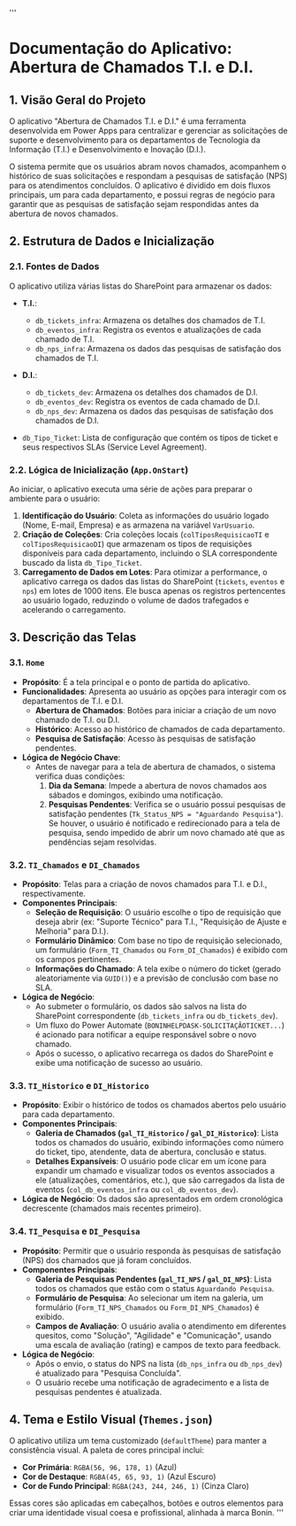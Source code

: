 '''
# Documentação do Aplicativo: Abertura de Chamados T.I. e D.I.

## 1. Visão Geral do Projeto

O aplicativo "Abertura de Chamados T.I. e D.I." é uma ferramenta desenvolvida em Power Apps para centralizar e gerenciar as solicitações de suporte e desenvolvimento para os departamentos de Tecnologia da Informação (T.I.) e Desenvolvimento e Inovação (D.I.).

O sistema permite que os usuários abram novos chamados, acompanhem o histórico de suas solicitações e respondam a pesquisas de satisfação (NPS) para os atendimentos concluídos. O aplicativo é dividido em dois fluxos principais, um para cada departamento, e possui regras de negócio para garantir que as pesquisas de satisfação sejam respondidas antes da abertura de novos chamados.

## 2. Estrutura de Dados e Inicialização

### 2.1. Fontes de Dados

O aplicativo utiliza várias listas do SharePoint para armazenar os dados:

- **T.I.**: 
  - `db_tickets_infra`: Armazena os detalhes dos chamados de T.I.
  - `db_eventos_infra`: Registra os eventos e atualizações de cada chamado de T.I.
  - `db_nps_infra`: Armazena os dados das pesquisas de satisfação dos chamados de T.I.

- **D.I.**:
  - `db_tickets_dev`: Armazena os detalhes dos chamados de D.I.
  - `db_eventos_dev`: Registra os eventos de cada chamado de D.I.
  - `db_nps_dev`: Armazena os dados das pesquisas de satisfação dos chamados de D.I.

- `db_Tipo_Ticket`: Lista de configuração que contém os tipos de ticket e seus respectivos SLAs (Service Level Agreement).

### 2.2. Lógica de Inicialização (`App.OnStart`)

Ao iniciar, o aplicativo executa uma série de ações para preparar o ambiente para o usuário:

1.  **Identificação do Usuário**: Coleta as informações do usuário logado (Nome, E-mail, Empresa) e as armazena na variável `VarUsuario`.
2.  **Criação de Coleções**: Cria coleções locais (`colTiposRequisicaoTI` e `colTiposRequisicaoDI`) que armazenam os tipos de requisições disponíveis para cada departamento, incluindo o SLA correspondente buscado da lista `db_Tipo_Ticket`.
3.  **Carregamento de Dados em Lotes**: Para otimizar a performance, o aplicativo carrega os dados das listas do SharePoint (`tickets`, `eventos` e `nps`) em lotes de 1000 itens. Ele busca apenas os registros pertencentes ao usuário logado, reduzindo o volume de dados trafegados e acelerando o carregamento.

## 3. Descrição das Telas

### 3.1. `Home`

- **Propósito**: É a tela principal e o ponto de partida do aplicativo.
- **Funcionalidades**: Apresenta ao usuário as opções para interagir com os departamentos de T.I. e D.I.
  - **Abertura de Chamados**: Botões para iniciar a criação de um novo chamado de T.I. ou D.I.
  - **Histórico**: Acesso ao histórico de chamados de cada departamento.
  - **Pesquisa de Satisfação**: Acesso às pesquisas de satisfação pendentes.
- **Lógica de Negócio Chave**:
  - Antes de navegar para a tela de abertura de chamados, o sistema verifica duas condições:
    1.  **Dia da Semana**: Impede a abertura de novos chamados aos sábados e domingos, exibindo uma notificação.
    2.  **Pesquisas Pendentes**: Verifica se o usuário possui pesquisas de satisfação pendentes (`Tk_Status_NPS = "Aguardando Pesquisa"`). Se houver, o usuário é notificado e redirecionado para a tela de pesquisa, sendo impedido de abrir um novo chamado até que as pendências sejam resolvidas.

### 3.2. `TI_Chamados` e `DI_Chamados`

- **Propósito**: Telas para a criação de novos chamados para T.I. e D.I., respectivamente.
- **Componentes Principais**:
  - **Seleção de Requisição**: O usuário escolhe o tipo de requisição que deseja abrir (ex: "Suporte Técnico" para T.I., "Requisição de Ajuste e Melhoria" para D.I.).
  - **Formulário Dinâmico**: Com base no tipo de requisição selecionado, um formulário (`Form_TI_Chamados` ou `Form_DI_Chamados`) é exibido com os campos pertinentes.
  - **Informações do Chamado**: A tela exibe o número do ticket (gerado aleatoriamente via `GUID()`) e a previsão de conclusão com base no SLA.
- **Lógica de Negócio**:
  - Ao submeter o formulário, os dados são salvos na lista do SharePoint correspondente (`db_tickets_infra` ou `db_tickets_dev`).
  - Um fluxo do Power Automate (`BONINHELPDASK-SOLICITAÇÃOTICKET...`) é acionado para notificar a equipe responsável sobre o novo chamado.
  - Após o sucesso, o aplicativo recarrega os dados do SharePoint e exibe uma notificação de sucesso ao usuário.

### 3.3. `TI_Historico` e `DI_Historico`

- **Propósito**: Exibir o histórico de todos os chamados abertos pelo usuário para cada departamento.
- **Componentes Principais**:
  - **Galeria de Chamados (`gal_TI_Historico` / `gal_DI_Historico`)**: Lista todos os chamados do usuário, exibindo informações como número do ticket, tipo, atendente, data de abertura, conclusão e status.
  - **Detalhes Expansíveis**: O usuário pode clicar em um ícone para expandir um chamado e visualizar todos os eventos associados a ele (atualizações, comentários, etc.), que são carregados da lista de eventos (`col_db_eventos_infra` ou `col_db_eventos_dev`).
- **Lógica de Negócio**: Os dados são apresentados em ordem cronológica decrescente (chamados mais recentes primeiro).

### 3.4. `TI_Pesquisa` e `DI_Pesquisa`

- **Propósito**: Permitir que o usuário responda às pesquisas de satisfação (NPS) dos chamados que já foram concluídos.
- **Componentes Principais**:
  - **Galeria de Pesquisas Pendentes (`gal_TI_NPS` / `gal_DI_NPS`)**: Lista todos os chamados que estão com o status `Aguardando Pesquisa`.
  - **Formulário de Pesquisa**: Ao selecionar um item na galeria, um formulário (`Form_TI_NPS_Chamados` ou `Form_DI_NPS_Chamados`) é exibido.
  - **Campos de Avaliação**: O usuário avalia o atendimento em diferentes quesitos, como "Solução", "Agilidade" e "Comunicação", usando uma escala de avaliação (rating) e campos de texto para feedback.
- **Lógica de Negócio**:
  - Após o envio, o status do NPS na lista (`db_nps_infra` ou `db_nps_dev`) é atualizado para "Pesquisa Concluída".
  - O usuário recebe uma notificação de agradecimento e a lista de pesquisas pendentes é atualizada.

## 4. Tema e Estilo Visual (`Themes.json`)

O aplicativo utiliza um tema customizado (`defaultTheme`) para manter a consistência visual. A paleta de cores principal inclui:

- **Cor Primária**: `RGBA(56, 96, 178, 1)` (Azul)
- **Cor de Destaque**: `RGBA(45, 65, 93, 1)` (Azul Escuro)
- **Cor de Fundo Principal**: `RGBA(243, 244, 246, 1)` (Cinza Claro)

Essas cores são aplicadas em cabeçalhos, botões e outros elementos para criar uma identidade visual coesa e profissional, alinhada à marca Bonin.
'''